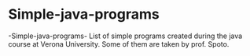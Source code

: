 # Simple-java-programs
-Simple-java-programs-  List of simple programs created during the java course at Verona University. Some of them are taken by prof. Spoto.
